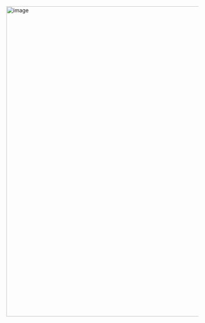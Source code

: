 <img width="1443" height="813" alt="image" src="https://github.com/user-attachments/assets/f08526fb-16eb-42d0-8817-0417799b1593" />
